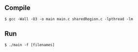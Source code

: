 ## Compile

```$ gcc -Wall -O3 -o main main.c sharedRegion.c -lpthread -lm```

## Run

```$ ./main -f [filenames]```

